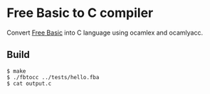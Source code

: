 # Free Basic to C compiler

Convert [Free Basic](http://www.freebasic.net) into C language using ocamlex and ocamlyacc.

## Build
```
$ make 
$ ./fbtocc ../tests/hello.fba
$ cat output.c
```
